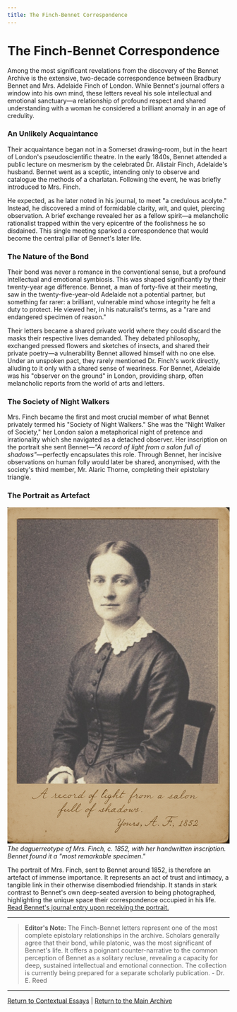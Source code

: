 ```yaml
---
title: The Finch-Bennet Correspondence
---
```


# The Finch-Bennet Correspondence

Among the most significant revelations from the discovery of the Bennet Archive is the extensive, two-decade correspondence between Bradbury Bennet and Mrs. Adelaide Finch of London. While Bennet's journal offers a window into his own mind, these letters reveal his sole intellectual and emotional sanctuary—a relationship of profound respect and shared understanding with a woman he considered a brilliant anomaly in an age of credulity.

### An Unlikely Acquaintance

Their acquaintance began not in a Somerset drawing-room, but in the heart of London's pseudoscientific theatre. In the early 1840s, Bennet attended a public lecture on mesmerism by the celebrated Dr. Alistair Finch, Adelaide's husband. Bennet went as a sceptic, intending only to observe and catalogue the methods of a charlatan. Following the event, he was briefly introduced to Mrs. Finch.

He expected, as he later noted in his journal, to meet "a credulous acolyte." Instead, he discovered a mind of formidable clarity, wit, and quiet, piercing observation. A brief exchange revealed her as a fellow spirit—a melancholic rationalist trapped within the very epicentre of the foolishness he so disdained. This single meeting sparked a correspondence that would become the central pillar of Bennet's later life.

### The Nature of the Bond

Their bond was never a romance in the conventional sense, but a profound intellectual and emotional symbiosis. This was shaped significantly by their twenty-year age difference. Bennet, a man of forty-five at their meeting, saw in the twenty-five-year-old Adelaide not a potential partner, but something far rarer: a brilliant, vulnerable mind whose integrity he felt a duty to protect. He viewed her, in his naturalist's terms, as a "rare and endangered specimen of reason."

Their letters became a shared private world where they could discard the masks their respective lives demanded. They debated philosophy, exchanged pressed flowers and sketches of insects, and shared their private poetry—a vulnerability Bennet allowed himself with no one else. Under an unspoken pact, they rarely mentioned Dr. Finch's work directly, alluding to it only with a shared sense of weariness. For Bennet, Adelaide was his "observer on the ground" in London, providing sharp, often melancholic reports from the world of arts and letters.

### The Society of Night Walkers

Mrs. Finch became the first and most crucial member of what Bennet privately termed his "Society of Night Walkers." She was the "Night Walker of Society," her London salon a metaphorical night of pretence and irrationality which she navigated as a detached observer. Her inscription on the portrait she sent Bennet—*"A record of light from a salon full of shadows"*—perfectly encapsulates this role. Through Bennet, her incisive observations on human folly would later be shared, anonymised, with the society's third member, Mr. Alaric Thorne, completing their epistolary triangle.

### The Portrait as Artefact

![Portrait of Mrs. Adelaide Finch](../assets/images/finch_photo.png)  
*The daguerreotype of Mrs. Finch, c. 1852, with her handwritten inscription. Bennet found it a "most remarkable specimen."*

The portrait of Mrs. Finch, sent to Bennet around 1852, is therefore an artefact of immense importance. It represents an act of trust and intimacy, a tangible link in their otherwise disembodied friendship. It stands in stark contrast to Bennet's own deep-seated aversion to being photographed, highlighting the unique space their correspondence occupied in his life. [Read Bennet's journal entry upon receiving the portrait.](../entries/1852-07-03.md)

---
> **Editor's Note:** The Finch-Bennet letters represent one of the most complete epistolary relationships in the archive. Scholars generally agree that their bond, while platonic, was the most significant of Bennet's life. It offers a poignant counter-narrative to the common perception of Bennet as a solitary recluse, revealing a capacity for deep, sustained intellectual and emotional connection. The collection is currently being prepared for a separate scholarly publication. - Dr. E. Reed

---
[Return to Contextual Essays](./index.md) | [Return to the Main Archive](../index.md)
